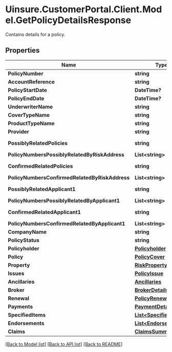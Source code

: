 # Uinsure.CustomerPortal.Client.Model.GetPolicyDetailsResponse
Contains details for a policy.

## Properties

Name | Type | Description | Notes
------------ | ------------- | ------------- | -------------
**PolicyNumber** | **string** | Policy number. | [optional] 
**AccountReference** | **string** | Account reference for this policy. | [optional] 
**PolicyStartDate** | **DateTime?** | Policy start date. | [optional] 
**PolicyEndDate** | **DateTime?** | Policy end date. | [optional] 
**UnderwriterName** | **string** | Name of the underwriter for this policy. | [optional] 
**CoverTypeName** | **string** | Type of cover. | [optional] 
**ProductTypeName** | **string** | Product type. | [optional] 
**Provider** | **string** | Provider name. | [optional] 
**PossiblyRelatedPolicies** | **string** | The original pipe-delimited string of policy numbers possibly related by risk address. See Uinsure.CustomerPortal.API.Controllers.Admin.ResponseContracts.GetPolicyDetailsResponse.PolicyNumbersPossiblyRelatedByRiskAddress. | [optional] 
**PolicyNumbersPossiblyRelatedByRiskAddress** | **List&lt;string&gt;** | A collection of policy numbers that may be related to this policy. | [optional] 
**ConfirmedRelatedPolicies** | **string** | The original pipe-delimited string of policy numbers that is confirmed to be related by risk address. See Uinsure.CustomerPortal.API.Controllers.Admin.ResponseContracts.GetPolicyDetailsResponse.PolicyNumbersPossiblyRelatedByRiskAddress. | [optional] 
**PolicyNumbersConfirmedRelatedByRiskAddress** | **List&lt;string&gt;** | A collection of policy numbers that is confirmed to be related to this policy. | [optional] 
**PossiblyRelatedApplicant1** | **string** | The original pipe-delimited string of policy numbers possibly related by applicant 1. See Uinsure.CustomerPortal.API.Controllers.Admin.ResponseContracts.GetPolicyDetailsResponse.PolicyNumbersPossiblyRelatedByApplicant1. | [optional] 
**PolicyNumbersPossiblyRelatedByApplicant1** | **List&lt;string&gt;** | A collection of policy numbers where the policyholder may be related to this policy. | [optional] 
**ConfirmedRelatedApplicant1** | **string** | The original pipe-delimited string of policy numbers confirmed to be related by applicant 1. See Uinsure.CustomerPortal.API.Controllers.Admin.ResponseContracts.GetPolicyDetailsResponse.PolicyNumbersPossiblyRelatedByApplicant1. | [optional] 
**PolicyNumbersConfirmedRelatedByApplicant1** | **List&lt;string&gt;** | A collection of policy numbers where the policyholder is confirmed to be related to this policy. | [optional] 
**CompanyName** | **string** | BTL/Landlords - Company name of a Let property is insured in a company name. | [optional] 
**PolicyStatus** | **string** | Policy status. | [optional] 
**Policyholder** | [**Policyholder**](Policyholder.md) |  | [optional] 
**Policy** | [**PolicyCover**](PolicyCover.md) |  | [optional] 
**Property** | [**RiskProperty**](RiskProperty.md) |  | [optional] 
**Issues** | [**PolicyIssue**](PolicyIssue.md) |  | [optional] 
**Ancillaries** | [**Ancillaries**](Ancillaries.md) |  | [optional] 
**Broker** | [**BrokerDetails**](BrokerDetails.md) |  | [optional] 
**Renewal** | [**PolicyRenewalDetails**](PolicyRenewalDetails.md) |  | [optional] 
**Payments** | [**PaymentDetails**](PaymentDetails.md) |  | [optional] 
**SpecifiedItems** | [**List&lt;SpecifiedItem&gt;**](SpecifiedItem.md) | High-value specified items covered on this policy. | [optional] 
**Endorsements** | [**List&lt;Endorsement&gt;**](Endorsement.md) | Endorsements that apply to this policy. | [optional] 
**Claims** | [**ClaimsSummary**](ClaimsSummary.md) |  | [optional] 

[[Back to Model list]](../README.md#documentation-for-models) [[Back to API list]](../README.md#documentation-for-api-endpoints) [[Back to README]](../README.md)

